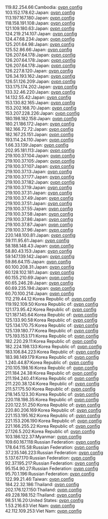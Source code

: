 119.82.254.66:Cambodia: [ovpn config](vpn/119_82_254_66.ovpn)  
103.152.178.62:Japan: [ovpn config](vpn/103_152_178_62.ovpn)  
113.197.167.180:Japan: [ovpn config](vpn/113_197_167_180.ovpn)  
118.158.191.108:Japan: [ovpn config](vpn/118_158_191_108.ovpn)  
121.109.180.63:Japan: [ovpn config](vpn/121_109_180_63.ovpn)  
124.219.214.107:Japan: [ovpn config](vpn/124_219_214_107.ovpn)  
124.47.68.234:Japan: [ovpn config](vpn/124_47_68_234.ovpn)  
125.201.64.98:Japan: [ovpn config](vpn/125_201_64_98.ovpn)  
125.52.86.66:Japan: [ovpn config](vpn/125_52_86_66.ovpn)  
126.207.64.178:Japan: [ovpn config](vpn/126_207_64_178.ovpn)  
126.207.64.178:Japan: [ovpn config](vpn/126_207_64_178.ovpn)  
126.207.64.178:Japan: [ovpn config](vpn/126_207_64_178.ovpn)  
126.227.8.120:Japan: [ovpn config](vpn/126_227_8_120.ovpn)  
126.34.193.162:Japan: [ovpn config](vpn/126_34_193_162.ovpn)  
126.51.126.209:Japan: [ovpn config](vpn/126_51_126_209.ovpn)  
133.175.174.202:Japan: [ovpn config](vpn/133_175_174_202.ovpn)  
133.32.46.220:Japan: [ovpn config](vpn/133_32_46_220.ovpn)  
14.132.55.42:Japan: [ovpn config](vpn/14_132_55_42.ovpn)  
153.130.82.165:Japan: [ovpn config](vpn/153_130_82_165.ovpn)  
153.202.168.70:Japan: [ovpn config](vpn/153_202_168_70.ovpn)  
153.207.228.226:Japan: [ovpn config](vpn/153_207_228_226.ovpn)  
180.198.182.158:Japan: [ovpn config](vpn/180_198_182_158.ovpn)  
180.21.186.172:Japan: [ovpn config](vpn/180_21_186_172.ovpn)  
182.166.72.72:Japan: [ovpn config](vpn/182_166_72_72.ovpn)  
182.167.25.151:Japan: [ovpn config](vpn/182_167_25_151.ovpn)  
193.114.24.110:Japan: [ovpn config](vpn/193_114_24_110.ovpn)  
1.66.33.139:Japan: [ovpn config](vpn/1_66_33_139.ovpn)  
202.95.181.113:Japan: [ovpn config](vpn/202_95_181_113.ovpn)  
219.100.37.104:Japan: [ovpn config](vpn/219_100_37_104.ovpn)  
219.100.37.105:Japan: [ovpn config](vpn/219_100_37_105.ovpn)  
219.100.37.107:Japan: [ovpn config](vpn/219_100_37_107.ovpn)  
219.100.37.13:Japan: [ovpn config](vpn/219_100_37_13.ovpn)  
219.100.37.177:Japan: [ovpn config](vpn/219_100_37_177.ovpn)  
219.100.37.182:Japan: [ovpn config](vpn/219_100_37_182.ovpn)  
219.100.37.19:Japan: [ovpn config](vpn/219_100_37_19.ovpn)  
219.100.37.31:Japan: [ovpn config](vpn/219_100_37_31.ovpn)  
219.100.37.49:Japan: [ovpn config](vpn/219_100_37_49.ovpn)  
219.100.37.51:Japan: [ovpn config](vpn/219_100_37_51.ovpn)  
219.100.37.55:Japan: [ovpn config](vpn/219_100_37_55.ovpn)  
219.100.37.58:Japan: [ovpn config](vpn/219_100_37_58.ovpn)  
219.100.37.86:Japan: [ovpn config](vpn/219_100_37_86.ovpn)  
219.100.37.87:Japan: [ovpn config](vpn/219_100_37_87.ovpn)  
219.100.37.96:Japan: [ovpn config](vpn/219_100_37_96.ovpn)  
220.148.100.81:Japan: [ovpn config](vpn/220_148_100_81.ovpn)  
39.111.95.61:Japan: [ovpn config](vpn/39_111_95_61.ovpn)  
58.188.148.43:Japan: [ovpn config](vpn/58_188_148_43.ovpn)  
58.80.43.153:Japan: [ovpn config](vpn/58_80_43_153.ovpn)  
59.147.139.142:Japan: [ovpn config](vpn/59_147_139_142.ovpn)  
59.86.64.115:Japan: [ovpn config](vpn/59_86_64_115.ovpn)  
60.100.208.31:Japan: [ovpn config](vpn/60_100_208_31.ovpn)  
60.128.102.181:Japan: [ovpn config](vpn/60_128_102_181.ovpn)  
60.155.210.69:Japan: [ovpn config](vpn/60_155_210_69.ovpn)  
60.65.246.28:Japan: [ovpn config](vpn/60_65_246_28.ovpn)  
60.69.235.194:Japan: [ovpn config](vpn/60_69_235_194.ovpn)  
60.70.100.214:Japan: [ovpn config](vpn/60_70_100_214.ovpn)  
112.219.44.12:Korea Republic of: [ovpn config](vpn/112_219_44_12.ovpn)  
119.192.109.50:Korea Republic of: [ovpn config](vpn/119_192_109_50.ovpn)  
121.173.95.42:Korea Republic of: [ovpn config](vpn/121_173_95_42.ovpn)  
121.187.145.64:Korea Republic of: [ovpn config](vpn/121_187_145_64.ovpn)  
125.133.90.58:Korea Republic of: [ovpn config](vpn/125_133_90_58.ovpn)  
125.134.170.75:Korea Republic of: [ovpn config](vpn/125_134_170_75.ovpn)  
125.139.180.77:Korea Republic of: [ovpn config](vpn/125_139_180_77.ovpn)  
175.193.153.171:Korea Republic of: [ovpn config](vpn/175_193_153_171.ovpn)  
182.220.29.11:Korea Republic of: [ovpn config](vpn/182_220_29_11.ovpn)  
182.224.198.133:Korea Republic of: [ovpn config](vpn/182_224_198_133.ovpn)  
183.106.84.223:Korea Republic of: [ovpn config](vpn/183_106_84_223.ovpn)  
183.98.149.179:Korea Republic of: [ovpn config](vpn/183_98_149_179.ovpn)  
1.240.44.87:Korea Republic of: [ovpn config](vpn/1_240_44_87.ovpn)  
210.105.198.16:Korea Republic of: [ovpn config](vpn/210_105_198_16.ovpn)  
211.184.24.38:Korea Republic of: [ovpn config](vpn/211_184_24_38.ovpn)  
211.194.240.41:Korea Republic of: [ovpn config](vpn/211_194_240_41.ovpn)  
211.220.38.124:Korea Republic of: [ovpn config](vpn/211_220_38_124.ovpn)  
211.57.175.50:Korea Republic of: [ovpn config](vpn/211_57_175_50.ovpn)  
218.145.123.30:Korea Republic of: [ovpn config](vpn/218_145_123_30.ovpn)  
220.118.198.35:Korea Republic of: [ovpn config](vpn/220_118_198_35.ovpn)  
220.122.51.250:Korea Republic of: [ovpn config](vpn/220_122_51_250.ovpn)  
220.80.206.169:Korea Republic of: [ovpn config](vpn/220_80_206_169.ovpn)  
221.153.195.162:Korea Republic of: [ovpn config](vpn/221_153_195_162.ovpn)  
221.153.206.190:Korea Republic of: [ovpn config](vpn/221_153_206_190.ovpn)  
221.166.255.22:Korea Republic of: [ovpn config](vpn/221_166_255_22.ovpn)  
27.126.5.202:Korea Republic of: [ovpn config](vpn/27_126_5_202.ovpn)  
103.186.122.37:Myanmar: [ovpn config](vpn/103_186_122_37.ovpn)  
109.60.167.118:Russian Federation: [ovpn config](vpn/109_60_167_118.ovpn)  
178.64.115.58:Russian Federation: [ovpn config](vpn/178_64_115_58.ovpn)  
37.235.146.223:Russian Federation: [ovpn config](vpn/37_235_146_223.ovpn)  
5.137.67.170:Russian Federation: [ovpn config](vpn/5_137_67_170.ovpn)  
92.37.195.217:Russian Federation: [ovpn config](vpn/92_37_195_217.ovpn)  
95.154.90.27:Russian Federation: [ovpn config](vpn/95_154_90_27.ovpn)  
95.70.1.196:Russian Federation: [ovpn config](vpn/95_70_1_196.ovpn)  
122.99.21.46:Taiwan: [ovpn config](vpn/122_99_21_46.ovpn)  
184.22.32.186:Thailand: [ovpn config](vpn/184_22_32_186.ovpn)  
202.176.127.150:Thailand: [ovpn config](vpn/202_176_127_150.ovpn)  
49.228.198.152:Thailand: [ovpn config](vpn/49_228_198_152.ovpn)  
98.51.16.20:United States: [ovpn config](vpn/98_51_16_20.ovpn)  
1.53.216.63:Viet Nam: [ovpn config](vpn/1_53_216_63.ovpn)  
42.112.109.253:Viet Nam: [ovpn config](vpn/42_112_109_253.ovpn)  
